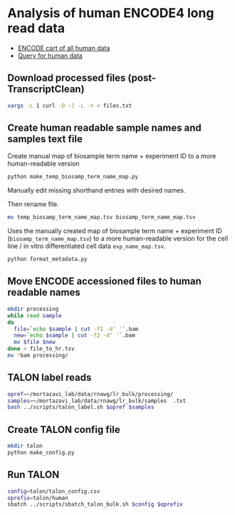 # Analysis of human ENCODE4 long read data

<!-- * [ENCODE cart of human cell line data](https://www.encodeproject.org/carts/723c6f14-e68b-4480-8a61-704a15ac5c7a/)
* [ENCODE cart of human tissue data](https://www.encodeproject.org/carts/26bd2879-329d-4168-98b9-6d132a1aad0f/) -->
* [ENCODE cart of all human data](https://www.encodeproject.org/carts/829d339c-913c-4773-8001-80130796a367/)
* [Query for human data](https://www.encodeproject.org/search/?type=Experiment&control_type!=*&perturbed=false&assay_title=long+read+RNA-seq&lab.title=Ali+Mortazavi%2C+UCI&replicates.library.biosample.donor.organism.scientific_name=Homo+sapiens&award.rfa=ENCODE4&replicates.library.nucleic_acid_term_name=polyadenylated+mRNA&limit=all)

## Download processed files (post-TranscriptClean)
```bash
xargs -L 1 curl -O -J -L -n < files.txt
```

## Create human readable sample names and samples text file

Create manual map of biosample term name + experiment ID to a more human-readable version
```bash
python make_temp_biosamp_term_name_map.py
```

Manually edit missing shorthand entries with desired names.

Then rename file.
```bash
mv temp_biosamp_term_name_map.tsv biosamp_term_name_map.tsv
```

Uses the manually created map of biosample term name + experiment ID (`biosamp_term_name_map.tsv`) to a more human-readable version for the cell line / in vitro differentiated cell data `exp_name_map.tsv`.
```bash
python format_metadata.py
```

## Move ENCODE accessioned files to human readable names
```bash
mkdir processing
while read sample
do
  file=`echo $sample | cut -f1 -d' '`.bam
  new=`echo $sample | cut -f2 -d' '`.bam
  mv $file $new
done < file_to_hr.tsv
mv *bam processing/
```

## TALON label reads
```bash
opref=~/mortazavi_lab/data/rnawg/lr_bulk/processing/
samples=~/mortazavi_lab/data/rnawg/lr_bulk/samples  .txt
bash ../scripts/talon_label.sh $opref $samples
```

<!-- Check to see which things finished
```bashqs
tail processing/talon_label.o* | grep -B 8 "Run complete" | grep "talon_label.o"
``` -->

## Create TALON config file
```bash
mkdir talon
python make_config.py
```

## Run TALON
```bash
config=talon/talon_config.csv
oprefix=talon/human
sbatch ../scripts/sbatch_talon_bulk.sh $config $oprefix
```

<!-- Using more manageable chunks of data for TALON - 14 datasets at a time
```bash
oprefix=talon/human
sbatch ../scripts/sbatch_talon_bulk.sh talon/talon_config_1.csv $oprefix # finished 11/24/21
sbatch ../scripts/sbatch_talon_bulk.sh -d talon/human.db talon/talon_config_2.csv $oprefix # done 11/25/21
sbatch ../scripts/sbatch_talon_bulk.sh -d talon/human.db talon/talon_config_3.csv $oprefix # done 11/25/21
sbatch ../scripts/sbatch_talon_bulk.sh -d talon/human.db talon/talon_config_4.csv $oprefix # done 11/27/21
sbatch ../scripts/sbatch_talon_bulk.sh -d talon/human.db talon/talon_config_5.csv $oprefix # done 11/27/21
sbatch ../scripts/sbatch_talon_bulk.sh -d talon/human.db talon/talon_config_6.csv $oprefix # done 11/28/21
sbatch ../scripts/sbatch_talon_bulk.sh -d talon/human.db talon/talon_config_7.csv $oprefix # done 11/29/21
``` -->
